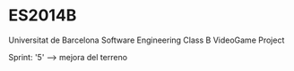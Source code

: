 ﻿ES2014B
=======

Universitat de Barcelona Software Engineering Class B VideoGame Project

Sprint: '5' --> mejora del terreno
